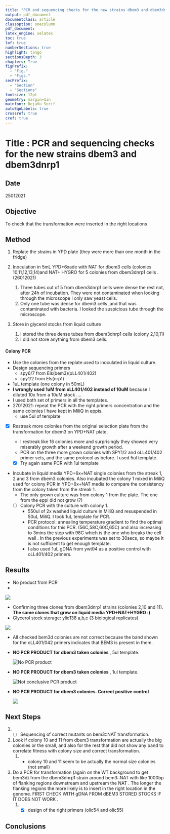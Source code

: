 ```yaml
---
title: "PCR and sequencing checks for the new strains dbem3 and dbem3dnrp1 "
output: pdf_document
documentclass: article
classoption: onecolumn
pdf_document:
latex_engine: xelatex
toc: true
lof: true
numberSections: true
highlight: tango
sectionsDepth: 3
chapters: True
figPrefix:
  - "Fig."
  - "Figs."
secPrefix:
  - "Section"
  - "Sections"
fontsize: 12pt
geometry: margin=1in
mainfont: DejaVu Serif
autoEqnLabels: true
crossref: true
cref: true
---
```




# Title : PCR and sequencing checks for the new strains dbem3 and dbem3dnrp1 

## Date

25012021

## Objective

To check that the transformation were inserted in the right locations

## Method

1.  Replate the strains in YPD plate (they were more than one month in the fridge)

2. Inoculation in 5mL YPD+6xade with NAT for dbem3 cells (colonies 10,11,12,13,14)and NAT+ HYGRO for 5 colonies from  dbem3dnrp1 cells . (26012021)
   1. Three tubes out of 5 from dbem3dnrp1 cells were dense the rest not, after 24h of incubation. They were not contaminated when looking through the microscope I only saw yeast cells. 
   2. Only one tube was dense for dbem3 cells ,and that was contaminated with bacteria. I looked the suspicious tube through the microscope. 


3. Store in glycerol stocks from liquid culture
   1. I stored the three dense tubes from dbem3dnrp1 cells (colony 2,10,11)
   2. I did not store anything from dbem3 cells. 

#### Colony PCR 

  - Use the colonies from the replate used to inoculated in liquid culture. 
  - Design sequencing primers 
    - spy6/7 from Els(bem3)(oLL401/402)
    - spy1/2 from Els(nrp1)
   - 1uL template (one colony in 50mL)
   - **I wrongly used 1uM from oLL401/402 instead of 10uM** because I diluted 10x from a 10uM stock .... 
   - I used both set of primers in all the templates. 
 - 27012021: repeat the PCR with the right primers concentration and the same colonies I have kept in MiliQ in eppis. 
   - use 5ul of template
 - [x] Restreak more colonies from the original selection plate from the transformation for dbem3 on YPD+NAT plate. 
   - I restreak like 16 colonies more and surprisingly they showed very miserably growth after a weekend growth period. 
   - PCR on the three more grown colonies with SPY1/2 and oLL401/402 primer sets, and the same protocol as before. I used 5ul template.
     
   -  [x] Try again same PCR with 1ul template
  
  - Incubate in liquid media YPD+6x+NAT single colonies from the streak 1, 2 and 3 from dbem3 colonies. Also incubated the colony 1 mixed in MiliQ used for colony PCR in YPD+6x+NAT media to compare the consistency from the colony taken from the streak 1. 
    - The only grown culture was from colony 1 from the plate. The one from the eppi did not grow (?)
    - [ ] Colony PCR with the culture with colony 1. 
      -  550ul  of 2x washed liquid culture in MiliQ and resuspended in 50uL MiliQ. I took 1uL template for PCR. 
      -  PCR protocol: annealing temperature gradient to find the optimal conditions for this PCR. (56C,58C,60C,65C) and also increasing to 3mins the step with 98C which is the one who breaks the cell wall . In the previous experiments was set to 30secs, so maybe it is not sufficient to get enough template.
      -  I also used 1uL gDNA from ywt04 as a positive control with oLL401/402 primers.  
  

## Results

- No product from PCR
- 
![](../images/27012021-PCR-test-nrp1-bem3-MISTAKE-WITH-BEM3-PRIMERS-CONCENTRATION.png)

- Confirming three clones from dbem3dnrp1 strains (colonies 2,10 and 11). **The same clones that grew on liquid media YPD+NAT+HYGRO :)**
- Glycerol stock storage: ylic138 a,b,c (3 biological replicates)
  
![](../images/28012020-PCR-dbem3-dbem3dnrp1-spy1_2-oLL401_402.png)

  - All checked bem3d colonies are not correct because the band shown for the oLL401/042 primers indicates that BEM3 is present in them.
  - **NO PCR PRODUCT for dbem3 taken colonies** , 5ul template. 
  
    ![No PCR product](../images/02022021-FAILURE-check-for-dbem3-colonies.png)
    
  - **NO PCR PRODUCT for dbem3 taken colonies** , 1ul template. 
  
    ![Not conclusive PCR product](../images/02022021-FAILURE-check-for-dbem3-colonies-1ul-template.png)
  
- **NO PCR PRODUCT for dbem3 colonies. Correct positive control**
  
  ![](../images/04022021-FAILURE-dbem3-colony-PCR-good-positive-control.png)

## Next Steps

1. - [ ] Sequencing of correct mutants on bem3::NAT transformation. 
2. Look if colony 10 and 11 from dbem3 transformation are actually the big colonies or the small, and also for the rest that did not show any band to correlate fitness with colony size and correct transformation. 
   1. - colony 10 and 11 seem to be actually  the normal size colonies (not small) 
3. Do a PCR for transformation (again on the WT background to get bem3d) from the dbem3dnrp1 strain around bem3::NAT with like 1000bp of flanking regions downstream and upstream the NAT . The longer the flanking regions the more likely is to insert in the right location in the genome. FIRST CHECK WITH gDNA FROM dBEM3 STORED STOCKS IF IT DOES NOT WORK . 
   1. - [x] design of the right primers (olic54 and olic55)

## Conclusions